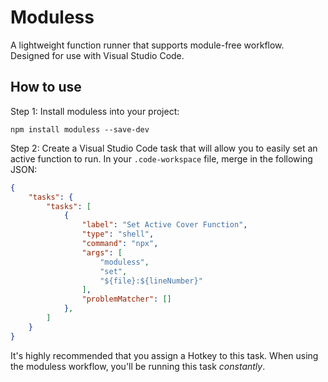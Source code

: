 
# Moduless

A lightweight function runner that supports module-free workflow. Designed for use with Visual Studio Code.

## How to use

Step 1: Install moduless into your project:
```
npm install moduless --save-dev
```

Step 2: Create a Visual Studio Code task that will allow you to easily set an active function to run. In your `.code-workspace` file, merge in the following JSON:

```json
{
	"tasks": {
		"tasks": [
			{
				"label": "Set Active Cover Function",
				"type": "shell",
				"command": "npx",
				"args": [
					"moduless",
					"set",
					"${file}:${lineNumber}"
				],
				"problemMatcher": []
			},
		]
	}
}
```
It's highly recommended that you assign a Hotkey to this task. When using the moduless workflow, you'll be running this task _constantly_.
